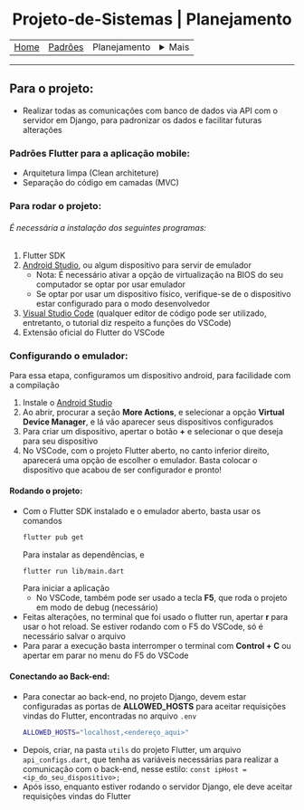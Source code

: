 <h1 align="center"> Projeto-de-Sistemas | Planejamento</h1>

<table align="center">
    <tr>
        <td><a href="..\README.md">Home</a></td>
        <td><a href="defaults.md">Padrões</a></td>
        <td>Planejamento</td>
        <td>
            <details style="position: relative;">
                <summary>Mais</summary>
                <ul style="position: absolute; background: transparent;">
                    <li><a href="contact.md">Contato</a></li>
                </ul>
            </details>
        </td>
    </tr>
</table>

<hr>

## Para o projeto:

- Realizar todas as comunicações com banco de dados via API com o servidor em Django, para padronizar os dados e facilitar futuras alterações


### Padrões Flutter para a aplicação mobile:

- Arquitetura limpa (Clean architeture)
- Separação do código em camadas (MVC)

### Para rodar o projeto:

###### É necessária a instalação dos seguintes programas:

1. <a hred="https://docs.flutter.dev/get-started/install">Flutter SDK</a>
2. <a href="https://developer.android.com/studio/install?hl=pt-br">Android Studio</a>, ou algum dispositivo para servir de emulador
    - Nota: É necessário ativar a opção de virtualização na BIOS do seu computador se optar por usar emulador
    - Se optar por usar um dispositivo físico, verifique-se de o dispositivo estar configurado para o modo desenvolvedor
3. <a href="https://code.visualstudio.com/download">Visual Studio Code</a> (qualquer editor de código pode ser utilizado, entretanto, o tutorial diz respeito a funções do VSCode)
4. <a hred="https://marketplace.visualstudio.com/items/?itemName=Dart-Code.flutter">Extensão oficial do Flutter do VSCode</a>

### Configurando o emulador:

Para essa etapa, configuramos um dispositivo android, para facilidade com a compilação

1. Instale o <a href="https://developer.android.com/studio/install?hl=pt-br">Android Studio</a>
2. Ao abrir, procurar a seção <strong>More Actions</strong>, e selecionar a opção <strong>Virtual Device Manager</strong>, e lá vão aparecer seus dispositivos configurados 
3. Para criar um dispositivo, apertar o botão <strong>+</strong> e selecionar o que deseja para seu dispositivo
4. No VSCode, com o projeto Flutter aberto, no canto inferior direito, aparecerá uma opção de escolher o emulador. Basta colocar o dispositivo que acabou de ser configurador e pronto!

#### Rodando o projeto:

- Com o Flutter SDK instalado e o emulador aberto, basta usar os comandos
    ```bash
    flutter pub get 
    ```
    Para instalar as dependências, e
    ```bash
    flutter run lib/main.dart
    ```
    Para iniciar a aplicação
    - No VSCode, também pode ser usado a tecla <strong>F5</strong>, que roda o projeto em modo de debug (necessário)
- Feitas alterações, no terminal que foi usado o flutter run, apertar <strong>r</strong> para usar o hot reload. Se estiver rodando com o F5 do VSCode, só é necessário salvar o arquivo
- Para parar a execução basta interromper o terminal com <strong>Control + C</strong> ou apertar em parar no menu do F5 do VSCode

#### Conectando ao Back-end:
- Para conectar ao back-end, no projeto Django, devem estar configuradas as portas de <strong>ALLOWED_HOSTS</strong> para aceitar requisições vindas do Flutter, encontradas no arquivo <code>.env</code>
    ```bash
    ALLOWED_HOSTS="localhost,<endereço_aqui>"
    ```
- Depois, criar, na pasta <code>utils</code> do projeto Flutter, um arquivo <code>api_configs.dart</code>, que tenha as variáveis necessárias para realizar a comunicação com o back-end, nesse estilo:
<code>const ipHost = <ip_do_seu_dispositivo>;</code>
- Após isso, enquanto estiver rodando o servidor Django, ele deve aceitar requisições vindas do Flutter 


